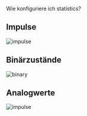 Wie konfiguriere ich statistics?

## Impulse

![impulse](principles_pulses.PNG)

## Binärzustände

![binary](principles_bzz.PNG)


## Analogwerte

![impulse](principles_sumdelta.PNG)

